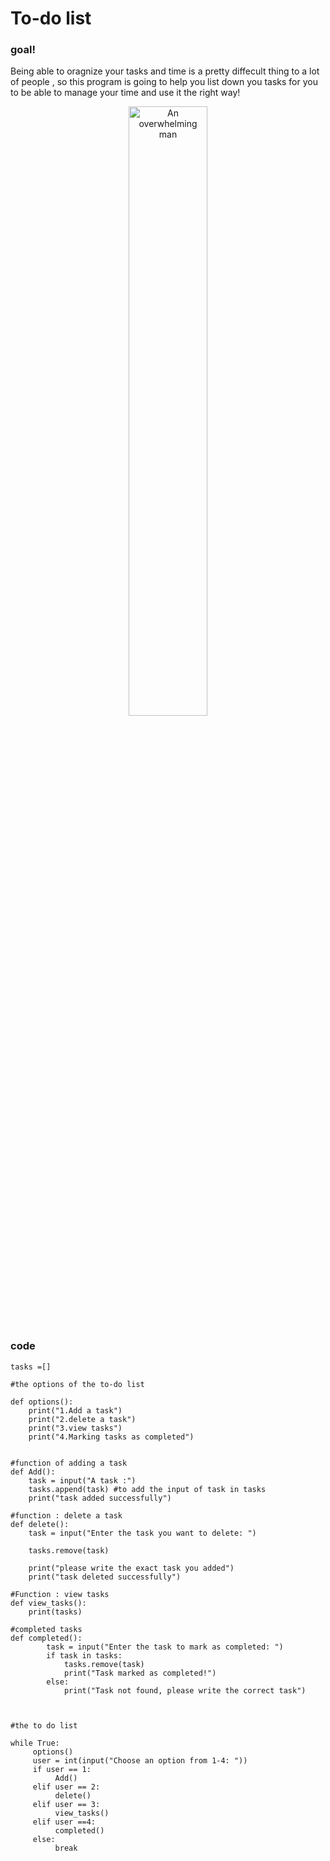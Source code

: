 # To-do list

### goal! 

Being able to oragnize your tasks and time is a pretty diffecult thing to a lot of people , so this program is going to help you list down you tasks for you to  be able to manage your time and use it the right way!

<p align="center">
<picture>
  <img alt="An overwhelming man" src="https://th.bing.com/th/id/OIP.eZagGTx71Y5Ar5GhJLtNnQHaE7?pid=ImgDet&rs=1" width="50%" hight="50%" >
</picture>
</p>


###  code 

```
tasks =[]

#the options of the to-do list

def options():
    print("1.Add a task")
    print("2.delete a task")
    print("3.view tasks")
    print("4.Marking tasks as completed")


#function of adding a task
def Add():
    task = input("A task :")
    tasks.append(task) #to add the input of task in tasks
    print("task added successfully")

#function : delete a task
def delete():
    task = input("Enter the task you want to delete: ")  

    tasks.remove(task)
  
    print("please write the exact task you added")
    print("task deleted successfully")

#Function : view tasks 
def view_tasks():
    print(tasks)

#completed tasks
def completed():
        task = input("Enter the task to mark as completed: ")
        if task in tasks:
            tasks.remove(task)
            print("Task marked as completed!")
        else:
            print("Task not found, please write the correct task")



#the to do list

while True:
     options()
     user = int(input("Choose an option from 1-4: "))
     if user == 1:
          Add()
     elif user == 2:
          delete()
     elif user == 3:
          view_tasks()
     elif user ==4:
          completed()
     else:
          break
```
